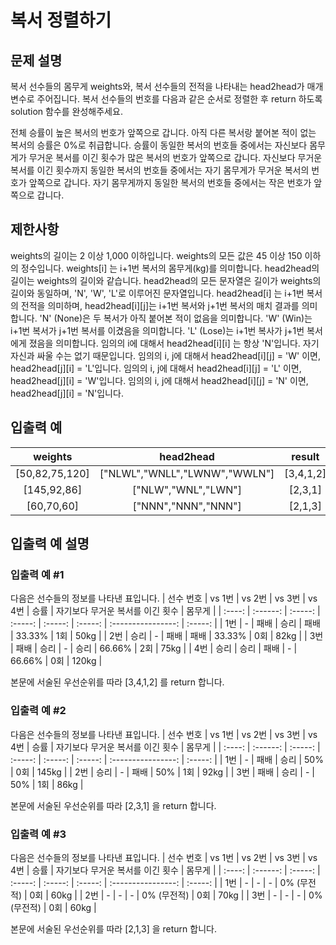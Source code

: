 # 복서 정렬하기
## 문제 설명
복서 선수들의 몸무게 weights와, 복서 선수들의 전적을 나타내는 head2head가 매개변수로 주어집니다. 복서 선수들의 번호를 다음과 같은 순서로 정렬한 후 return 하도록 solution 함수를 완성해주세요.

전체 승률이 높은 복서의 번호가 앞쪽으로 갑니다. 아직 다른 복서랑 붙어본 적이 없는 복서의 승률은 0%로 취급합니다.
승률이 동일한 복서의 번호들 중에서는 자신보다 몸무게가 무거운 복서를 이긴 횟수가 많은 복서의 번호가 앞쪽으로 갑니다.
자신보다 무거운 복서를 이긴 횟수까지 동일한 복서의 번호들 중에서는 자기 몸무게가 무거운 복서의 번호가 앞쪽으로 갑니다.
자기 몸무게까지 동일한 복서의 번호들 중에서는 작은 번호가 앞쪽으로 갑니다.
## 제한사항
weights의 길이는 2 이상 1,000 이하입니다.
weights의 모든 값은 45 이상 150 이하의 정수입니다.
weights[i] 는 i+1번 복서의 몸무게(kg)를 의미합니다.
head2head의 길이는 weights의 길이와 같습니다.
head2head의 모든 문자열은 길이가 weights의 길이와 동일하며, 'N', 'W', 'L'로 이루어진 문자열입니다.
head2head[i] 는 i+1번 복서의 전적을 의미하며, head2head[i][j]는 i+1번 복서와 j+1번 복서의 매치 결과를 의미합니다.
'N' (None)은 두 복서가 아직 붙어본 적이 없음을 의미합니다.
'W' (Win)는 i+1번 복서가 j+1번 복서를 이겼음을 의미합니다.
'L' (Lose)는 i+1번 복사가 j+1번 복서에게 졌음을 의미합니다.
임의의 i에 대해서 head2head[i][i] 는 항상 'N'입니다. 자기 자신과 싸울 수는 없기 때문입니다.
임의의 i, j에 대해서 head2head[i][j] = 'W' 이면, head2head[j][i] = 'L'입니다.
임의의 i, j에 대해서 head2head[i][j] = 'L' 이면, head2head[j][i] = 'W'입니다.
임의의 i, j에 대해서 head2head[i][j] = 'N' 이면, head2head[j][i] = 'N'입니다.
## 입출력 예
| weights | head2head | result |
| :-------------: | :---------------------------: | :---------: |
| [50,82,75,120] | ["NLWL","WNLL","LWNW","WWLN"] | [3,4,1,2] |
| [145,92,86] | ["NLW","WNL","LWN"] | [2,3,1] |
| [60,70,60] | ["NNN","NNN","NNN"] | [2,1,3] |

## 입출력 예 설명
### 입출력 예 #1
다음은 선수들의 정보를 나타낸 표입니다.
| 선수 번호 | vs 1번 | vs 2번 | vs 3번 | vs 4번 | 승률 | 자기보다 무거운 복서를 이긴 횟수 | 몸무게 |
| :----: | :------: | :-----: | :-----: | :-----: | :-----: | :----------------: | :-----: |
| 1번 | - | 패배 | 승리 | 패배 | 33.33% | 1회 | 50kg |
| 2번 | 승리 | - | 패배 | 패배 | 33.33% | 0회 | 82kg |
| 3번 | 패배 | 승리 | - | 승리 | 66.66% | 2회 | 75kg |
| 4번 | 승리 | 승리 | 패배 | - | 66.66% | 0회 | 120kg |

본문에 서술된 우선순위를 따라 [3,4,1,2] 를 return 합니다.


### 입출력 예 #2
다음은 선수들의 정보를 나타낸 표입니다.
| 선수 번호 | vs 1번 | vs 2번 | vs 3번 | vs 4번 | 승률 | 자기보다 무거운 복서를 이긴 횟수 | 몸무게 |
| :----: | :------: | :-----: | :-----: | :-----: | :-----: | :----------------: | :-----: |
| 1번 | - | 패배 | 승리 | 50% | 0회 | 145kg |
| 2번 | 승리 | - | 패배 | 50% | 1회 | 92kg |
| 3번 | 패배 | 승리 | - | 50% | 1회 | 86kg |

본문에 서술된 우선순위를 따라 [2,3,1] 을 return 합니다.

### 입출력 예 #3

다음은 선수들의 정보를 나타낸 표입니다.
| 선수 번호 | vs 1번 | vs 2번 | vs 3번 | vs 4번 | 승률 | 자기보다 무거운 복서를 이긴 횟수 | 몸무게 |
| :----: | :------: | :-----: | :-----: | :-----: | :-----: | :----------------: | :-----: |
| 1번 | - | - | - | 0% (무전적) | 0회 | 60kg |
| 2번 | - | - | - | 0% (무전적) | 0회 | 70kg |
| 3번 | - | - | - | 0% (무전적) | 0회 | 60kg |

본문에 서술된 우선순위를 따라 [2,1,3] 을 return 합니다.